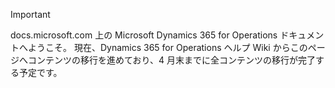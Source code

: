 > [!IMPORTANT]
> docs.microsoft.com 上の Microsoft Dynamics 365 for Operations ドキュメントへようこそ。 現在、Dynamics 365 for Operations ヘルプ Wiki からこのページへコンテンツの移行を進めており、4 月末までに全コンテンツの移行が完了する予定です。 

